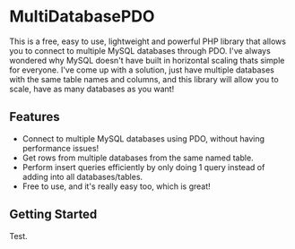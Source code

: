 # MultiDatabasePDO
This is a free, easy to use, lightweight and powerful PHP library that allows you to connect to multiple MySQL databases through PDO. I've always wondered why MySQL doesn't have built in horizontal scaling thats simple for everyone. I've come up with a solution, just have multiple databases with the same table names and columns, and this library will allow you to scale, have as many databases as you want!

## Features
* Connect to multiple MySQL databases using PDO, without having performance issues!
* Get rows from multiple databases from the same named table.
* Perform insert queries efficiently by only doing 1 query instead of adding into all databases/tables.
* Free to use, and it's really easy too, which is great!

## Getting Started
Test.
